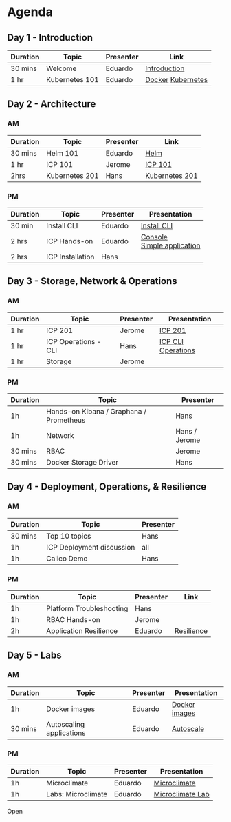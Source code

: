 # Agenda

## Day 1 - Introduction

| Duration | Topic | Presenter | Link |
|---|---|---|---|
| 30 mins | Welcome | Eduardo | [Introduction](https://github.com/ibm-cloud-architecture/icp-operations/blob/master/Training/ICP%20Operations%20Intro.pptx?raw=true)
| 1 hr | Kubernetes 101 | Eduardo | [Docker](https://github.com/ibm-cloud-architecture/icp-operations/blob/master/Training/Containers%20and%20Docker_MI.pptx?raw=true) [Kubernetes](https://github.com/ibm-cloud-architecture/icp-operations/blob/master/Training/Kubernetes%20basics_AWG.pptx?raw=true)




## Day 2 - Architecture

### AM

| Duration | Topic | Presenter | Link |
|---|---|---|---|
| 30 mins | Helm 101 | Eduardo | [Helm](https://github.com/ibm-cloud-architecture/icp-operations/blob/master/Training/Helm%20basics_AWG.pptx?raw=true) |
| 1 hr | ICP 101 | Jerome |  [ICP 101](https://github.com/ibm-cloud-architecture/icp-operations/blob/master/Training/IBM%20Cloud%20Private.pptx?raw=true) |
| 2hrs | Kubernetes 201 | Hans | [Kubernetes 201](https://github.com/ibm-cloud-architecture/icp-operations/blob/master/Training/Kubernetes201.pptx?raw=true)

### PM
| Duration | Topic | Presenter | Presentation |
|---|---|---|---|
| 30 min | Install CLI | Eduardo | [Install CLI](https://github.com/patrocinio/cloud-private-bootcamp/blob/master/Labs_development/Lab-Install-CLI-Tools_DJM.md)
| 2 hrs | ICP Hands-on | Eduardo | [Console](https://github.com/patrocinio/cloud-private-bootcamp/blob/master/Labs_development/Lab-Console-Treasure-Hunt_DJM.md)<br> [Simple application](https://github.com/patrocinio/cloud-private-bootcamp/blob/master/Labs_development/Lab-Deploy-NodeJS-Helm_DJM.md)
| 2 hrs | ICP Installation | Hans |

## Day 3 - Storage, Network & Operations

### AM

| Duration | Topic | Presenter | Presentation |
|---|---|---|---|
| 1 hr | ICP 201 | Jerome | [ICP 201](https://github.com/ibm-cloud-architecture/icp-operations/blob/master/Training/ICP%20Architecture%20-%20JMA%20-%20JOW.pptx?raw=true) |
| 1 hr | ICP Operations - CLI | Hans | [ICP CLI Operations](kubectl.md)
| 1 hr | Storage | Jerome |

### PM

| Duration | Topic | Presenter |
|---|---|---|
| 1h | Hands-on Kibana / Graphana	 / Prometheus | Hans
| 1h | Network | Hans / Jerome |
| 30 mins | RBAC | Jerome |
| 30 mins | Docker Storage Driver | Hans |

## Day 4 - Deployment, Operations, & Resilience

### AM

| Duration | Topic | Presenter |
|---|---|---|
| 30 mins | Top 10 topics | Hans
| 1h | ICP Deployment discussion | all |
| 1h | Calico Demo | Hans |

### PM

| Duration | Topic | Presenter | Link |
|---|---|---|---|
| 1h | Platform Troubleshooting | Hans |
| 1h | RBAC Hands-on | Jerome |
| 2h | Application Resilience | Eduardo | [Resilience](https://github.ibm.com/eduardop/chaos-monkey-playing-ping-pong/blob/master/v2/Presentation/Kubernetes-Resilience.pptx?raw=true)

## Day 5 - Labs

### AM

| Duration | Topic | Presenter | Presentation |
|---|---|---|---|
| 1h | Docker images | Eduardo | [Docker images](https://github.com/patrocinio/cloud-private-bootcamp/blob/master/Labs_development/Lab-Private-Docker-Registry-CJH.md)
| 30 mins | Autoscaling applications | Eduardo | [Autoscale](https://ansi.23-5.eu/2018/02/workload-container-autoscaling-kubernetes/)

 

### PM

| Duration | Topic | Presenter | Presentation |
|---|---|---|---|
| 1h | Microclimate | Eduardo | [Microclimate](https://github.com/ibm-cloud-architecture/icp-operations/blob/master/Training/Microclimate_DJM.pptx?raw=true)
| 1h | Labs: Microclimate | Eduardo | [Microclimate Lab](https://github.com/ibm-cloud-architecture/cloud-private-bootcamp/blob/master/Labs_development/Lab-Microclimate_DJM.md)

Open
